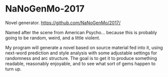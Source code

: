 # NaNoGenMo-2017
Novel generator. https://github.com/NaNoGenMo/2017/

Named after the scene from American Psycho... because this is probably going to be random, weird, and a little violent.

My program will generate a novel based on source material fed into it, using next-word prediction and style analysis with some adjustable settings for randomness and arc structure. The goal is to get it to produce something readable, reasonably enjoyable, and to see what sort of gems happen to turn up.
